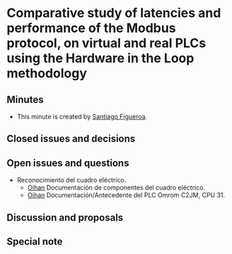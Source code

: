 # Comparative study of latencies and performance of the Modbus protocol, on virtual and real PLCs using the Hardware in the Loop methodology

## Minutes

- This minute is created by [Santiago Figueroa](sfigueroa@ceit.es).

## Closed issues and decisions

## Open issues and questions

- Reconocimiento del cuadro eléctrico.
  - [Oihan]() Documentación de componentes del cuadro eléctrico.
  - [Oihan]() Documentación/Antecedente del PLC Omrom C2JM, CPU 31.

## Discussion and proposals

## Special note
